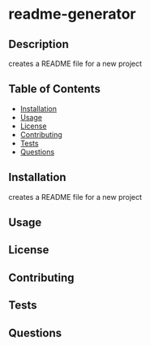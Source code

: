 # readme-generator
  
## Description
creates a README file for a new project

## Table of Contents
* [Installation](#installation)
* [Usage](#usage)
* [License](#license)
* [Contributing](#contributing)
* [Tests](#tests)
* [Questions](#questions)

## Installation
creates a README file for a new project
## Usage

## License

## Contributing

## Tests

## Questions
  